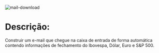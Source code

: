 ![mail-download](https://user-images.githubusercontent.com/91813148/217400478-3f00c4ad-8a26-4994-8579-21282eb943c3.gif)

<h1>Descrição:</h1> 
Construir um e-mail que chegue na caixa de entrada de forma automática contendo informações de fechamento do Ibovespa, Dólar, Euro e S&P 500.
